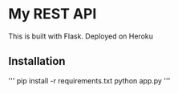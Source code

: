 # My REST API 

This is built with Flask.
Deployed on Heroku

## Installation
'''
pip install -r requirements.txt
python app.py
'''
